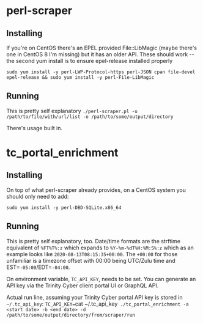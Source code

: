 # perl-scraper

## Installing
If you're on CentOS there's an EPEL provided File::LibMagic (maybe there's one in CentOS 8 I'm missing) but it has an older API. These should work -- the second yum install is to ensure epel-release installed properly

```
sudo yum install -y perl-LWP-Protocol-https perl-JSON cpan file-devel epel-release && sudo yum install -y perl-File-LibMagic
```
## Running
This is pretty self explanatory
`./perl-scraper.pl -u /path/to/file/with/url/list -o /path/to/some/output/directory`

There's usage built in.

# tc_portal_enrichment

## Installing
On top of what perl-scraper already provides, on a CentOS system you should only need to add:
```
sudo yum install -y perl-DBD-SQLite.x86_64
```

## Running
This is pretty self explanatory, too. Date/time formats are the strftime equivalent of `%FT%T%:z` which expands to `%Y-%m-%dT%H:%M:S%:z` which as an example looks like `2020-08-13T08:15:35+00:00`. The `+00:00` for those unfamiliar is a timezone offset with 00:00 being UTC/Zulu time and EST=`-05:00`/EDT=`-04:00`.

On environment variable, `TC_API_KEY`, needs to be set. You can generate an API key via the Trinity Cyber client portal UI or GraphQL API.

Actual run line, assuming your Trinity Cyber portal API key is stored in `~/.tc_api_key`:
`TC_API_KEY=`cat ~/.tc_api_key` ./tc_portal_enrichment -a <start date> -b <end date> -d /path/to/some/output/directory/from/scraper/run`

